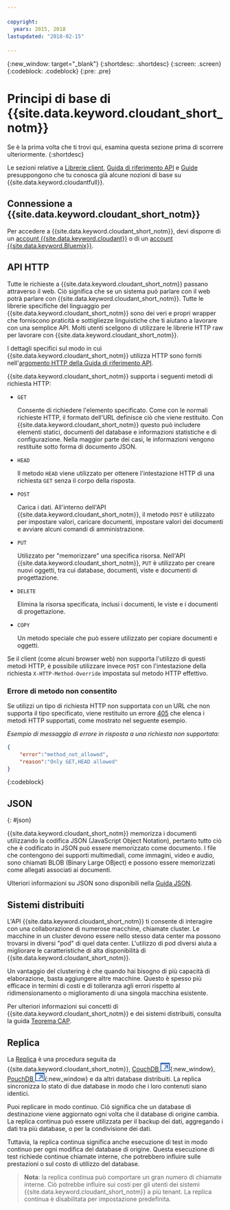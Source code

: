 ```yaml
---

copyright:
  years: 2015, 2018
lastupdated: "2018-02-15"

---
```


{:new_window: target="_blank"}
{:shortdesc: .shortdesc}
{:screen: .screen}
{:codeblock: .codeblock}
{:pre: .pre}

# Principi di base di {{site.data.keyword.cloudant_short_notm}}

Se è la prima volta che ti trovi qui,
esamina questa sezione prima di scorrere ulteriormente.
{:shortdesc}

Le sezioni relative a [Librerie client](../libraries/index.html#-client-libraries),
[Guida di riferimento API](../api/index.html#-api-reference)
e [Guide](../guides/acurl.html#authorized-curl-acurl-) presuppongono che tu conosca già alcune nozioni di base su {{site.data.keyword.cloudantfull}}.

## Connessione a {{site.data.keyword.cloudant_short_notm}}

Per accedere a {{site.data.keyword.cloudant_short_notm}},
devi disporre di un [account {{site.data.keyword.cloudant}}](../api/account.html)
o di un [account {{site.data.keyword.Bluemix}}](../offerings/bluemix.html).

## API HTTP

Tutte le richieste a {{site.data.keyword.cloudant_short_notm}} passano attraverso il web.
Ciò significa che se un sistema può parlare con il web potrà parlare con {{site.data.keyword.cloudant_short_notm}}.
Tutte le librerie specifiche del linguaggio per {{site.data.keyword.cloudant_short_notm}} sono dei veri e propri wrapper che forniscono
praticità e sottigliezze linguistiche che ti aiutano a lavorare con una semplice API.
Molti utenti scelgono di utilizzare le librerie HTTP raw per lavorare con {{site.data.keyword.cloudant_short_notm}}.

I dettagli specifici sul modo in cui {{site.data.keyword.cloudant_short_notm}} utilizza HTTP sono
forniti nell'[argomento HTTP della Guida di riferimento API](../api/http.html).

{{site.data.keyword.cloudant_short_notm}} supporta i seguenti metodi di richiesta HTTP:

-   `GET`

    Consente di richiedere l'elemento specificato.
    Come con le normali richieste HTTP,
    il formato dell'URL definisce ciò che viene restituito.
    Con {{site.data.keyword.cloudant_short_notm}} questo può includere elementi statici,
    documenti del database
    e informazioni statistiche e di configurazione.
    Nella maggior parte dei casi, le informazioni vengono restituite sotto forma di documento JSON.

-   `HEAD`

    Il metodo `HEAD` viene utilizzato per ottenere l'intestazione HTTP di una richiesta `GET` senza il corpo della risposta.

-   `POST`

    Carica i dati.
    All'interno dell'API {{site.data.keyword.cloudant_short_notm}},
    il metodo `POST` è utilizzato per impostare valori,
    caricare documenti,
    impostare valori dei documenti
    e avviare alcuni comandi di amministrazione.

-   `PUT`

    Utilizzato per "memorizzare" una specifica risorsa.
    Nell'API {{site.data.keyword.cloudant_short_notm}},
    `PUT` è utilizzato per creare nuovi oggetti,
    tra cui database,
    documenti,
    viste
    e documenti di progettazione.

-   `DELETE`

    Elimina la risorsa specificata,
    inclusi i documenti,
    le viste
    e i documenti di progettazione.

-   `COPY`

    Un metodo speciale che può essere utilizzato per copiare documenti e oggetti.

Se il client (come alcuni browser web) non supporta l'utilizzo di questi metodi HTTP,
è possibile utilizzare invece `POST` con l'intestazione della richiesta `X-HTTP-Method-Override` impostata sul metodo HTTP effettivo.

### Errore di metodo non consentito

Se utilizzi un tipo di richiesta HTTP non supportata con un URL che non supporta il tipo specificato,
viene restituito un errore [405](../api/http.html#405)
che elenca i metodi HTTP supportati, come mostrato nel seguente esempio.

_Esempio di messaggio di errore in risposta a una richiesta non supportata:_

```json
{
    "error":"method_not_allowed",
    "reason":"Only GET,HEAD allowed"
}
```
{:codeblock}

## JSON
{: #json}

{{site.data.keyword.cloudant_short_notm}} memorizza i documenti utilizzando la codifica JSON (JavaScript Object Notation),
pertanto tutto ciò che è codificato in JSON può essere memorizzato come documento.
I file che contengono dei supporti multimediali,
come immagini,
video
e audio,
sono chiamati BLOB (Binary Large OBject)
e possono essere memorizzati come allegati associati ai documenti.

Ulteriori informazioni su JSON sono disponibili nella [Guida JSON](../guides/json.html).

<div id="distributed"></div>

## Sistemi distribuiti

L'API {{site.data.keyword.cloudant_short_notm}} ti consente di interagire con una collaborazione di numerose macchine,
chiamate cluster.
Le macchine in un cluster devono essere nello stesso data center
ma possono trovarsi in diversi "pod" di quel data center.
L'utilizzo di pod diversi aiuta a migliorare le caratteristiche di alta disponibilità di {{site.data.keyword.cloudant_short_notm}}.

Un vantaggio del clustering è che quando hai bisogno di più capacità di elaborazione,
basta aggiungere altre macchine.
Questo è spesso più efficace in termini di costi e di tolleranza agli errori rispetto al ridimensionamento o miglioramento di una singola macchina esistente.

Per ulteriori informazioni sui concetti di {{site.data.keyword.cloudant_short_notm}} e dei sistemi distribuiti,
consulta la guida [Teorema CAP](../guides/cap_theorem.html).

## Replica

La [Replica](../api/replication.html) è una procedura seguita da {{site.data.keyword.cloudant_short_notm}},
[CouchDB ![Icona link esterno](../images/launch-glyph.svg "Icona link esterno")](http://couchdb.apache.org/){:new_window},
[PouchDB ![Icona link esterno](../images/launch-glyph.svg "Icona link esterno")](http://pouchdb.com/){:new_window}
e da altri database distribuiti.
La replica sincronizza lo stato di due database in modo che i loro contenuti siano identici.

Puoi replicare in modo continuo.
Ciò significa che un database di destinazione viene aggiornato ogni volta che il database di origine cambia.
La replica continua può essere utilizzata per il backup dei dati,
aggregando i dati tra più database,
o per la condivisione dei dati.

Tuttavia,
la replica continua significa anche esecuzione di test in modo continuo per ogni modifica del database di origine.
Questa esecuzione di test richiede continue chiamate interne, che potrebbero
influire sulle prestazioni o sul costo di utilizzo del database.

>   **Nota**: la replica continua può comportare un gran numero di chiamate interne.
    Ciò potrebbe influire sui costi per gli utenti dei sistemi {{site.data.keyword.cloudant_short_notm}} a più tenant.
    La replica continua è disabilitata per impostazione predefinita.
